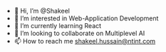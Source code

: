- 👋 Hi, I’m @Shakeel
- 👀 I’m interested in Web-Application Development
- 🌱 I’m currently learning React
- 💞️ I’m looking to collaborate on Multiplevel AI 
- 📫 How to reach me shakeel.hussain@ntint.com

<!---
shakeelntint/shakeelntint is a ✨ special ✨ repository because its `README.md` (this file) appears on your GitHub profile.
You can click the Preview link to take a look at your changes.
--->
